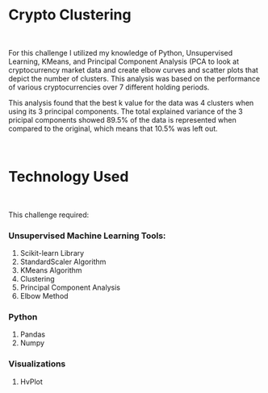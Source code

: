 # Crypto Clustering

<br>

For this challenge I utilized my knowledge of Python, Unsupervised Learning, KMeans, and Principal Component Analysis (PCA to look at cryptocurrency market data and create elbow curves and scatter plots that depict the number of clusters. This analysis was based on the performance of various cryptocurrencies over 7 different holding periods. 

This analysis found that the best k value for the data was 4 clusters when using its 3 principal components. The total explained variance of the 3 pricipal components showed 89.5% of the data is represented when compared to the original, which means that 10.5% was left out. 

<br>

# Technology Used

<br>

This challenge required: 

### Unsupervised Machine Learning Tools: 
1. Scikit-learn Library
2. StandardScaler Algorithm
3. KMeans Algorithm
4. Clustering 
5. Principal Component Analysis
6. Elbow Method

### Python
1. Pandas
2. Numpy

### Visualizations 
1. HvPlot
